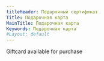 ```yaml
---
titleHeader: Подарочный сертификат
Title: Подарочная карта
MainTitle: Подарочная карта
Keywords: Подарочная карта
#Layout: default
---
```


<!-- [keyword file.csv category limit random] -->
<!-- [faq faq.csv general_question] -->

<div class="container" markdown="1">
<p>Giftcard available for purchase</p>
</div>